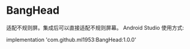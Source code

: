 # BangHead
适配不规则屏。集成后可以直接适配不规则屏幕。
Android Studio 使用方式:

implementation 'com.github.ml1953:BangHead:1.0.0'
